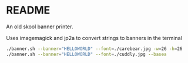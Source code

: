 # README
An old skool banner printer. 

Uses imagemagick and jp2a to convert strings to banners in the terminal 

```sh
./banner.sh --banner="HELLOWORLD" --font=./carebear.jpg -w=26 -h=26
./banner.sh --banner="HELLOWORLD" --font=./cuddly.jpg --basea
```
